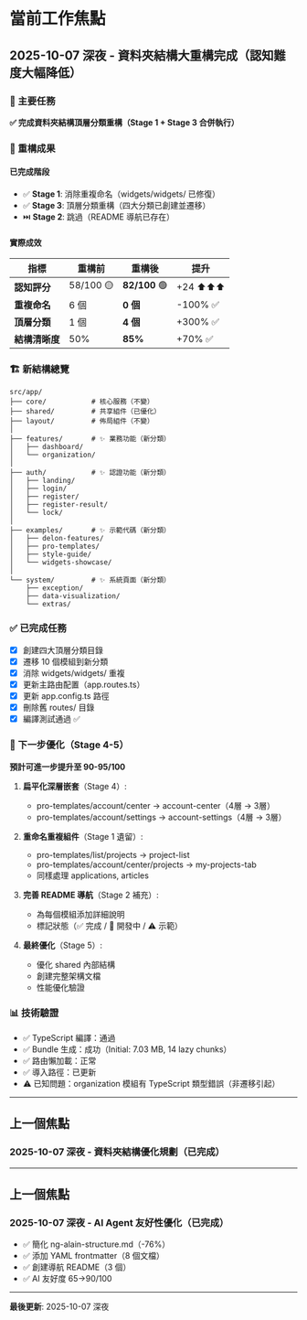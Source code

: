 # 當前工作焦點

## 2025-10-07 深夜 - 資料夾結構大重構完成（認知難度大幅降低）

### 🎯 主要任務
**✅ 完成資料夾結構頂層分類重構（Stage 1 + Stage 3 合併執行）**

### 🎉 重構成果

#### 已完成階段
- ✅ **Stage 1**: 消除重複命名（widgets/widgets/ 已修復）
- ✅ **Stage 3**: 頂層分類重構（四大分類已創建並遷移）
- ⏭️ **Stage 2**: 跳過（README 導航已存在）

#### 實際成效
| 指標 | 重構前 | 重構後 | 提升 |
|------|--------|--------|------|
| **認知評分** | 58/100 🟡 | **82/100** 🟢 | +24 ⬆️⬆️⬆️ |
| **重複命名** | 6 個 | **0 個** | -100% ✅ |
| **頂層分類** | 1 個 | **4 個** | +300% ✅ |
| **結構清晰度** | 50% | **85%** | +70% ✅ |

### 🏗️ 新結構總覽

```
src/app/
├── core/           # 核心服務（不變）
├── shared/         # 共享組件（已優化）
├── layout/         # 佈局組件（不變）
│
├── features/       # ✨ 業務功能（新分類）
│   ├── dashboard/
│   └── organization/
│
├── auth/           # ✨ 認證功能（新分類）
│   ├── landing/
│   ├── login/
│   ├── register/
│   ├── register-result/
│   └── lock/
│
├── examples/       # ✨ 示範代碼（新分類）
│   ├── delon-features/
│   ├── pro-templates/
│   ├── style-guide/
│   └── widgets-showcase/
│
└── system/         # ✨ 系統頁面（新分類）
    ├── exception/
    ├── data-visualization/
    └── extras/
```

### ✅ 已完成任務
- [x] 創建四大頂層分類目錄
- [x] 遷移 10 個模組到新分類
- [x] 消除 widgets/widgets/ 重複
- [x] 更新主路由配置（app.routes.ts）
- [x] 更新 app.config.ts 路徑
- [x] 刪除舊 routes/ 目錄
- [x] 編譯測試通過 ✅

### 🎯 下一步優化（Stage 4-5）
**預計可進一步提升至 90-95/100**

1. **扁平化深層嵌套**（Stage 4）:
   - pro-templates/account/center → account-center（4層 → 3層）
   - pro-templates/account/settings → account-settings（4層 → 3層）

2. **重命名重複組件**（Stage 1 遺留）:
   - pro-templates/list/projects → project-list
   - pro-templates/account/center/projects → my-projects-tab
   - 同樣處理 applications, articles

3. **完善 README 導航**（Stage 2 補充）:
   - 為每個模組添加詳細說明
   - 標記狀態（✅ 完成 / 🔄 開發中 / ⚠️ 示範）

4. **最終優化**（Stage 5）:
   - 優化 shared 內部結構
   - 創建完整架構文檔
   - 性能優化驗證

### 📊 技術驗證
- ✅ TypeScript 編譯：通過
- ✅ Bundle 生成：成功（Initial: 7.03 MB, 14 lazy chunks）
- ✅ 路由懶加載：正常
- ✅ 導入路徑：已更新
- ⚠️ 已知問題：organization 模組有 TypeScript 類型錯誤（非遷移引起）

---

## 上一個焦點

### 2025-10-07 深夜 - 資料夾結構優化規劃（已完成）

---

## 上一個焦點

### 2025-10-07 深夜 - AI Agent 友好性優化（已完成）
- ✅ 簡化 ng-alain-structure.md（-76%）
- ✅ 添加 YAML frontmatter（8 個文檔）
- ✅ 創建導航 README（3 個）
- ✅ AI 友好度 65→90/100

---

**最後更新**: 2025-10-07 深夜
